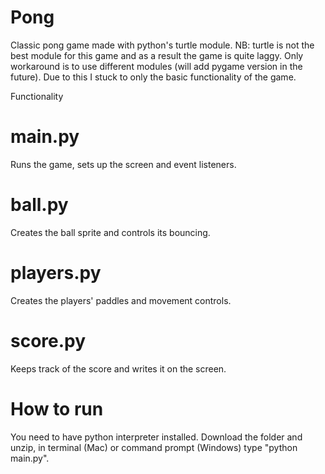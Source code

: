# Pong

Classic pong game made with python's turtle module.
NB: turtle is not the best module for this game and as a result the game is quite laggy.
Only workaround is to use different modules (will add pygame version in the future).
Due to this I stuck to only the basic functionality of the game.

Functionality

# main.py
Runs the game, sets up the screen and event listeners.

# ball.py
Creates the ball sprite and controls its bouncing.

# players.py
Creates the players' paddles and movement controls.

# score.py
Keeps track of the score and writes it on the screen.



# How to run

You need to have python interpreter installed.
Download the folder and unzip, in terminal (Mac) or command prompt (Windows)
type "python main.py".